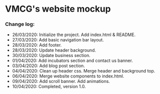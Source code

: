 # VMCG's website mockup

### Change log:
- 26/03/2020: Initialize the project. Add index.html & README.
- 27/03/2020: Add basic navigation bar layout.
- 28/03/2020: Add footer.
- 28/03/2020: Update header background.
- 30/03/2020: Update business section.
- 01/04/2020: Add incubators section and contact us banner.
- 03/04/2020: Add blog post section.
- 04/04/2020: Clean up header css. Merge header and background top.
- 06/04/2020: Merge website components to index.html.
- 09/04/2020: Add scroll banner. Add animations.
- 10/04/2020: Completed, version 1.0.


